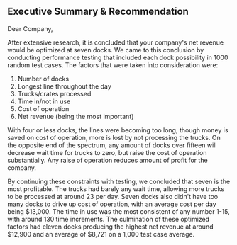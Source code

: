 ## Executive Summary & Recommendation


Dear Company,

After extensive research, it is concluded that your company's net revenue would be optimized at seven docks. We came to this conclusion by conducting performance testing that included each dock possibility in 1000 random test cases. The factors that were taken into consideration were: 

1. Number of docks
2. Longest line throughout the day
3. Trucks/crates processed
4. Time in/not in use
5. Cost of operation
6. Net revenue (being the most important)

With four or less docks, the lines were becoming too long, though money is saved on cost of operation, more is lost by not processing the trucks. On the opposite end of the spectrum, any amount of docks over fifteen will decrease wait time for trucks to zero, but raise the cost of operation substantially. Any raise of operation reduces amount of profit for the company.

By continuing these constraints with testing, we concluded that seven is the most profitable. The trucks had barely any wait time, allowing more trucks to be processed at around 23 per day. Seven docks also didn't have too many docks to drive up cost of operation, with an average cost per day being $13,000. The time in use was the most consistent of any number 1-15, with around 130 time increments. The culmination of these optimized factors had eleven docks producing the highest net revenue at around $12,900 and an average of $8,721 on a 1,000 test case average.